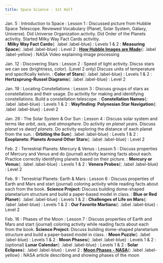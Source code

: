 ```yaml
---
title: Space Science - 1st Half
---
```

Jan. 5
: Introduction to Space
  : Lesson 1
: Discussed picture from Hubble Space Telescope.  Reviewed Vocabulary (Planet, Solar System, Galaxy, Universe).  Did Universe Organization activity.  Did Order of the Planets activitiy.  Started Milky Way Fact Cards activitiy.  
: **Milky Way Fact Cards**{: .label .label-blue} 
  : Levels 1 & 2
: **Measuring Space**{: .label .label-blue} 
  : Level 2
: **[How Hubble Images are Made](https://www.youtube.com/watch?v=QGf0yzdM5OA)**{: .label .label-yellow}
  : NASA Video explaining image processing

Jan. 12
: Discovering Stars
  : Lesson 2
: Speed of light activity.  Discss stars we can see (brightness, color). (Level 2 only) Discuss units of temperature and specifically kelvin.
: **Color of Stars**{: .label .label-blue} 
  : Levels 1 & 2
: **Hertzsprung-Russel Diagrams**{: .label .label-blue} 
  : Level 2

Jan. 19
: Locating Constellations
  : Lesson 3
: Discuss groups of stars as constellations and their usage.  Do activitiy for making and identifying constellations.  Build a constellation telescope.
: **Constellation Names**{: .label .label-blue} 
  : Levels 1 & 2
: **Wayfinding: Polynesian Star Navigation**{: .label .label-blue} 
  : Level 2

Jan. 26
: The Solar System & Our Sun
  : Lesson 4
: Discuss solar system and terms like *orbit*, *axis*, and *atmosphere*.  Do activity on *planet years*.  Discuss *planet* vs *dwarf planets*.  Do activity exploring the distance of each planet from the sun.
: **Orbiting the Sun**{: .label .label-blue} 
  : Levels 1 & 2
: **Exoplanets: Planets Around Other Stars**{: .label .label-blue} 
  : Level 2


Feb. 2
: Terrestrial Planets: Mercury & Venus
  : Lesson 5
: Discuss properties of Mercury and Venus and do (journal) activity learning facts about each.  Practice correctly identifying planets based on their picture.
: **Mercury or Venus**{: .label .label-blue} 
  : Levels 1 & 2
: **Venera Probes**{: .label .label-blue} 
  : Level 2


Feb. 9
: Terrestrial Planets: Earth & Mars
  : Lesson 6
: Discuss properties of Earth and Mars and start (journal) coloring activity while reading facts about each from the book.  **Science Project:** Discuss building dome-shaped planetarium structure and build a paper-based model in class.
: **Blue or Red Planet**{: .label .label-blue} 
  : Levels 1 & 2
: **Challenges of Life on Mars**{: .label .label-blue} 
  : Levels 1 & 2
: **Our Favorite Martians**{: .label .label-blue} 
  : Level 2

Feb. 16
: Phases of the Moon
  : Lesson 7
: Discuss properties of Earth and Mars and start (journal) coloring activity while reading facts about each from the book.  **Science Project:** Discuss building dome-shaped planetarium structure and build a paper-based model in class.
: **Moon Puzzle**{: .label .label-blue} 
  : Levels 1 & 2
: **Moon Phases**{: .label .label-blue} 
  : Levels 1 & 2
: (optional) **Lunar Calendar**{: .label .label-blue} 
  : Levels 1 & 2
: **Solar Eclipses**{: .label .label-blue} 
  : Level 2
: **[Moon Phases - NASA](https://science.nasa.gov/moon/moon-phases/)**{: .label .label-yellow}
  : NASA article describing and showing phases of the moon







